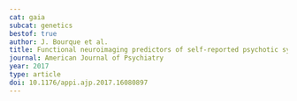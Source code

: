 ```yaml
---
cat: gaia
subcat: genetics
bestof: true
author: J. Bourque et al.
title: Functional neuroimaging predictors of self-reported psychotic symptoms in adolescents
journal: American Journal of Psychiatry
year: 2017
type: article
doi: 10.1176/appi.ajp.2017.16080897
---
```

